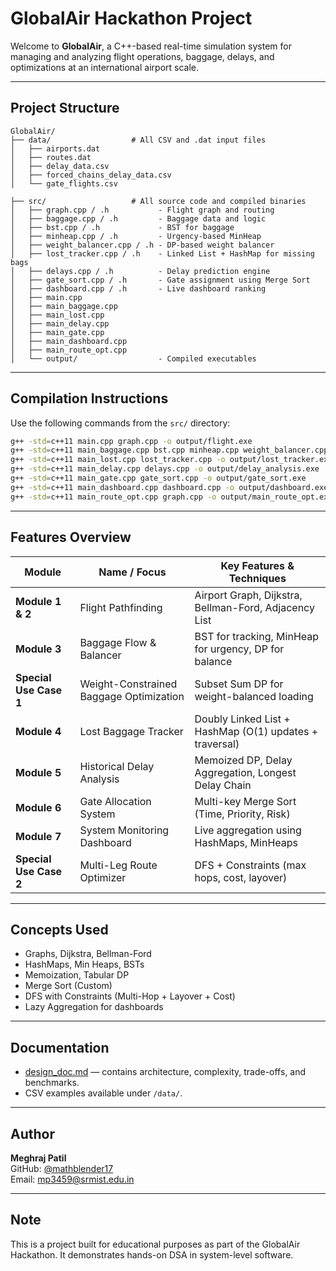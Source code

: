 #  GlobalAir Hackathon Project

Welcome to **GlobalAir**, a C++-based real-time simulation system for managing and analyzing flight operations, baggage, delays, and optimizations at an international airport scale.

---

##  Project Structure

```
GlobalAir/
├── data/                  # All CSV and .dat input files
│   ├── airports.dat
│   ├── routes.dat
│   ├── delay_data.csv
│   ├── forced_chains_delay_data.csv
│   └── gate_flights.csv

├── src/                   # All source code and compiled binaries
│   ├── graph.cpp / .h           - Flight graph and routing
│   ├── baggage.cpp / .h         - Baggage data and logic
│   ├── bst.cpp / .h             - BST for baggage
│   ├── minheap.cpp / .h         - Urgency-based MinHeap
│   ├── weight_balancer.cpp / .h - DP-based weight balancer
│   ├── lost_tracker.cpp / .h    - Linked List + HashMap for missing bags
│   ├── delays.cpp / .h          - Delay prediction engine
│   ├── gate_sort.cpp / .h       - Gate assignment using Merge Sort
│   ├── dashboard.cpp / .h       - Live dashboard ranking
│   ├── main.cpp
│   ├── main_baggage.cpp
│   ├── main_lost.cpp
│   ├── main_delay.cpp
│   ├── main_gate.cpp
│   ├── main_dashboard.cpp
│   ├── main_route_opt.cpp
│   └── output/                  - Compiled executables
```

---

##  Compilation Instructions

Use the following commands from the `src/` directory:

```bash
g++ -std=c++11 main.cpp graph.cpp -o output/flight.exe
g++ -std=c++11 main_baggage.cpp bst.cpp minheap.cpp weight_balancer.cpp baggage.cpp -o output/baggage.exe
g++ -std=c++11 main_lost.cpp lost_tracker.cpp -o output/lost_tracker.exe
g++ -std=c++11 main_delay.cpp delays.cpp -o output/delay_analysis.exe
g++ -std=c++11 main_gate.cpp gate_sort.cpp -o output/gate_sort.exe
g++ -std=c++11 main_dashboard.cpp dashboard.cpp -o output/dashboard.exe
g++ -std=c++11 main_route_opt.cpp graph.cpp -o output/main_route_opt.exe
```

---

##  Features Overview

| Module                  | Name / Focus                                | Key Features & Techniques                              |
|-------------------------|---------------------------------------------|---------------------------------------------------------|
| **Module 1 & 2**        | Flight Pathfinding                          | Airport Graph, Dijkstra, Bellman-Ford, Adjacency List   |
| **Module 3**            | Baggage Flow & Balancer                     | BST for tracking, MinHeap for urgency, DP for balance   |
| **Special Use Case 1**  | Weight-Constrained Baggage Optimization     | Subset Sum DP for weight-balanced loading               |
| **Module 4**            | Lost Baggage Tracker                        | Doubly Linked List + HashMap (O(1) updates + traversal) |
| **Module 5**            | Historical Delay Analysis                   | Memoized DP, Delay Aggregation, Longest Delay Chain     |
| **Module 6**            | Gate Allocation System                      | Multi-key Merge Sort (Time, Priority, Risk)             |
| **Module 7**            | System Monitoring Dashboard                 | Live aggregation using HashMaps, MinHeaps               |
| **Special Use Case 2**  | Multi-Leg Route Optimizer                   | DFS + Constraints (max hops, cost, layover)             |


---

##  Concepts Used

- Graphs, Dijkstra, Bellman-Ford
- HashMaps, Min Heaps, BSTs
- Memoization, Tabular DP
- Merge Sort (Custom)
- DFS with Constraints (Multi-Hop + Layover + Cost)
- Lazy Aggregation for dashboards

---

##  Documentation

- [ design_doc.md](./design_doc.md) — contains architecture, complexity, trade-offs, and benchmarks.
- CSV examples available under `/data/`.

---

##  Author

**Meghraj Patil**  
GitHub: [@mathblender17](https://github.com/mathblender17)  
Email: mp3459@srmist.edu.in

---

##  Note

This is a project built for educational purposes as part of the GlobalAir Hackathon. It demonstrates hands-on DSA in system-level software.